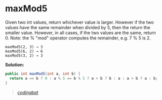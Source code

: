 # maxMod5

Given two int values, return whichever value is larger. However if the two values have the same remainder when divided by 5, then the return the smaller value. However, in all cases, if the two values are the same, return 0. Note: the % "mod" operator computes the remainder, e.g. 7 % 5 is 2.

```
maxMod5(2, 3) → 3
maxMod5(6, 2) → 6
maxMod5(3, 2) → 3
```

**Solution:**

```java
public int maxMod5(int a, int b) {
  return a == b ? 0 : a % 5 == b % 5 ? a > b ? b : a : a > b ? a : b;
}
```

> _[codingbat](http://codingbat.com/prob/p115384)_